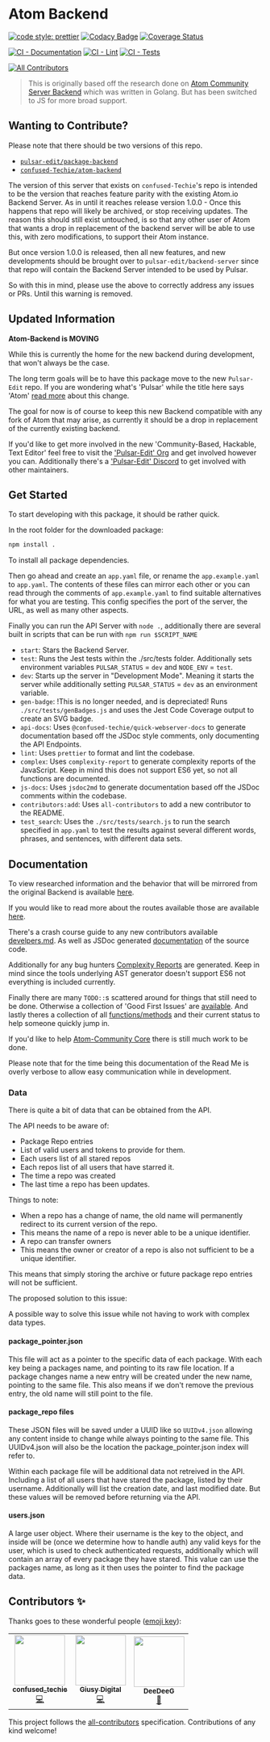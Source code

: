 # Atom Backend
[![code style: prettier](https://img.shields.io/badge/code_style-prettier-ff69b4.svg?style=flat-square)](https://github.com/prettier/prettier)
[![Codacy Badge](https://app.codacy.com/project/badge/Grade/d4ca4ded429c446fb28d0654c8c05d6d)](https://www.codacy.com/gh/confused-Techie/atom-backend/dashboard?utm_source=github.com&amp;utm_medium=referral&amp;utm_content=confused-Techie/atom-community-server-backend-JS&amp;utm_campaign=Badge_Grade)
[![Coverage Status](https://coveralls.io/repos/github/confused-Techie/atom-community-server-backend-JS/badge.svg?branch=main)](https://coveralls.io/github/confused-Techie/atom-community-server-backend-JS?branch=main)

[![CI - Documentation](https://github.com/confused-Techie/atom-backend/actions/workflows/node-docs.js.yml/badge.svg)](https://github.com/confused-Techie/atom-backend/actions/workflows/node-docs.js.yml)
[![CI - Lint](https://github.com/confused-Techie/atom-backend/actions/workflows/node-lint.js.yml/badge.svg)](https://github.com/confused-Techie/atom-backend/actions/workflows/node-lint.js.yml)
[![CI - Tests](https://github.com/confused-Techie/atom-backend/actions/workflows/node-test.js.yml/badge.svg)](https://github.com/confused-Techie/atom-backend/actions/workflows/node-test.js.yml)
<!-- ALL-CONTRIBUTORS-BADGE:START - Do not remove or modify this section -->
[![All Contributors](https://img.shields.io/badge/all_contributors-3-orange.svg?style=flat-square)](#contributors-)
<!-- ALL-CONTRIBUTORS-BADGE:END -->

> This is originally based off the research done on [Atom Community Server Backend](https://github.com/confused-Techie/atom-community-server-backend) which was written in Golang. But has been switched to JS for more broad support.

## Wanting to Contribute?

Please note that there should be two versions of this repo.

* [`pulsar-edit/package-backend`](https://github.com/pulsar-edit/package-backend)
* [`confused-Techie/atom-backend`](https://github.com/confused-Techie/atom-backend)

The version of this server that exists on `confused-Techie`'s repo is intended to be the version that reaches feature parity with the existing Atom.io Backend Server. As in until it reaches release version 1.0.0 - Once this happens that repo will likely be archived, or stop receiving updates. The reason this should still exist untouched, is so that any other user of Atom that wants a drop in replacement of the backend server will be able to use this, with zero modifications, to support their Atom instance.

But once version 1.0.0 is released, then all new features, and new developments should be brought over to `pulsar-edit/backend-server` since that repo will contain the Backend Server intended to be used by Pulsar.

So with this in mind, please use the above to correctly address any issues or PRs. Until this warning is removed.

## Updated Information

**Atom-Backend is MOVING**

While this is currently the home for the new backend during development, that won't always be the case.

The long term goals will be to have this package move to the new `Pulsar-Edit` repo. If you are wondering what's 'Pulsar' while the title here says 'Atom' [read more](https://github.com/pulsar-edit/.github/tree/main/profile) about this change.

The goal for now is of course to keep this new Backend compatible with any fork of Atom that may arise, as currently it should be a drop in replacement of the currently existing backend.

If you'd like to get more involved in the new 'Community-Based, Hackable, Text Editor' feel free to visit the ['Pulsar-Edit' Org](https://github.com/pulsar-edit) and get involved however you can. Additionally there's a ['Pulsar-Edit' Discord](https://discord.gg/QFxZjW4ZuS) to get involved with other maintainers.

## Get Started

To start developing with this package, it should be rather quick.

In the root folder for the downloaded package:
```bash
npm install .
```

To install all package dependencies.

Then go ahead and create an `app.yaml` file, or rename the `app.example.yaml` to `app.yaml`. The contents of these files can mirror each other or you can read through the comments of `app.example.yaml` to find suitable alternatives for what you are testing. This config specifies the port of the server, the URL, as well as many other aspects.

Finally you can run the API Server with `node .`, additionally there are several built in scripts that can be run with `npm run $SCRIPT_NAME`

* `start`: Stars the Backend Server.
* `test`: Runs the Jest tests within the ./src/tests folder. Additionally sets environment variables `PULSAR_STATUS` = `dev` and `NODE_ENV` = `test`.
* `dev`: Starts up the server in "Development Mode". Meaning it starts the server while additionally setting `PULSAR_STATUS` = `dev` as an environment variable.
* `gen-badge`: !This is no longer needed, and is depreciated! Runs `./src/tests/genBadges.js` and uses the Jest Code Coverage output to create an SVG badge.
* `api-docs`: Uses `@confused-techie/quick-webserver-docs` to generate documentation based off the JSDoc style comments, only documenting the API Endpoints.
* `lint`: Uses `prettier` to format and lint the codebase.
* `complex`: Uses `complexity-report` to generate complexity reports of the JavaScript. Keep in mind this does not support ES6 yet, so not all functions are documented.
* `js-docs`: Uses `jsdoc2md` to generate documentation based off the JSDoc comments within the codebase.
* `contributors:add`: Uses `all-contributors` to add a new contributor to the README.
* `test_search`: Uses the `./src/tests/search.js` to run the search specified in `app.yaml` to test the results against several different words, phrases, and sentences, with different data sets.

## Documentation

To view researched information and the behavior that will be mirrored from the original Backend is available [here](/docs/overview.md).

If you would like to read more about the routes available those are available [here](/docs/api.md).

There's a crash course guide to any new contributors available [develpers.md](/docs/developers.md). As well as JSDoc generated [documentation](/docs/JavaScript.md) of the source code.

Additionally for any bug hunters [Complexity Reports](/docs/complexity-report.md) are generated. Keep in mind since the tools underlying AST generator doesn't support ES6 not everything is included currently.

Finally there are many `TODO::`s scattered around for things that still need to be done. Otherwise a collection of 'Good First Issues' are [available](https://github.com/confused-Techie/atom-backend/issues). And lastly theres a collection of all [functions/methods](/docs/major_todo.md) and their current status to help someone quickly jump in.

If you'd like to help [Atom-Community Core](https://github.com/atom-community/atom) there is still much work to be done.

Please note that for the time being this documentation of the Read Me is overly verbose to allow easy communication while in development.

### Data

There is quite a bit of data that can be obtained from the API.

The API needs to be aware of:

* Package Repo entries
* List of valid users and tokens to provide for them.
* Each users list of all stared repos
* Each repos list of all users that have starred it.
* The time a repo was created
* The last time a repo has been updates.

Things to note:

* When a repo has a change of name, the old name will permanently redirect to its current version of the repo.
* This means the name of a repo is never able to be a unique identifier.
* A repo can transfer owners
* This means the owner or creator of a repo is also not sufficient to be a unique identifier.

This means that simply storing the archive or future package repo entries will not be sufficient.

The proposed solution to this issue:

A possible way to solve this issue while not having to work with complex data types.

#### package_pointer.json
This file will act as a pointer to the specific data of each package.
With each key being a packages name, and pointing to its raw file location.
If a package changes name a new entry will be created under the new name, pointing to the same file.
This also means if we don't remove the previous entry, the old name will still point to the file.

#### package_repo files
These JSON files will be saved under a UUID like so `UUIDv4.json` allowing any content inside to change
while always pointing to the same file.
This UUIDv4.json will also be the location the package_pointer.json index will refer to.

Within each package file will be additional data not retreived in the API. Including a list of all users
that have stared the package, listed by their username.
Additionally will list the creation date, and last modified date.
But these values will be removed before returning via the API.

#### users.json
A large user object. Where their username is the key to the object, and inside will be (once we determine how to handle auth) any valid keys for the user, which is used to check authenticated requests,
additionally which will contain an array of every package they have stared. This value can use the packages name, as long as it then uses the pointer to find the package data.

## Contributors ✨

Thanks goes to these wonderful people ([emoji key](https://allcontributors.org/docs/en/emoji-key)):

<!-- ALL-CONTRIBUTORS-LIST:START - Do not remove or modify this section -->
<!-- prettier-ignore-start -->
<!-- markdownlint-disable -->
<table>
  <tr>
    <td align="center"><a href="https://github.com/confused-Techie"><img src="https://avatars.githubusercontent.com/u/26921489?v=4?s=100" width="100px;" alt=""/><br /><sub><b>confused_techie</b></sub></a><br /><a href="https://github.com/confused-Techie/atom-backend/commits?author=confused-Techie" title="Code">💻</a></td>
    <td align="center"><a href="https://github.com/Digitalone1"><img src="https://avatars.githubusercontent.com/u/25790525?v=4?s=100" width="100px;" alt=""/><br /><sub><b>Giusy Digital</b></sub></a><br /><a href="https://github.com/confused-Techie/atom-backend/commits?author=Digitalone1" title="Code">💻</a></td>
    <td align="center"><a href="https://github.com/DeeDeeG"><img src="https://avatars.githubusercontent.com/u/20157115?v=4?s=100" width="100px;" alt=""/><br /><sub><b>DeeDeeG</b></sub></a><br /><a href="#ideas-DeeDeeG" title="Ideas, Planning, & Feedback">🤔</a></td>
  </tr>
</table>

<!-- markdownlint-restore -->
<!-- prettier-ignore-end -->

<!-- ALL-CONTRIBUTORS-LIST:END -->

This project follows the [all-contributors](https://github.com/all-contributors/all-contributors) specification. Contributions of any kind welcome!

